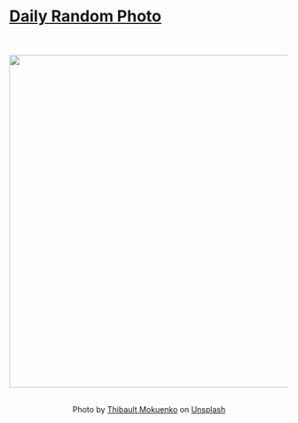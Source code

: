 # [Daily Random Photo](https://www.dailyrandomphoto.com/)

<div align="center">
  <br>
  <br>
  <a href="https://www.dailyrandomphoto.com/p/2024/2024-03-30/"><img src="https://images.unsplash.com/photo-1710097092321-9244834715e3?crop=entropy&cs=tinysrgb&fit=max&fm=jpg&ixid=M3w3NzUwOHwwfDF8cmFuZG9tfHx8fHx8fHx8MTcxMTc1ODUxN3w&ixlib=rb-4.0.3&q=80&w=1080" width="600px"></a>
  <br>
  <br>
  <p class="has-text-grey">Photo by <a href="https://unsplash.com/@tmokuenko?utm_source=Daily%20Random%20Photo&amp;utm_medium=referral" target="_blank" rel="noopener noreferrer">Thibault Mokuenko</a> on <a href="https://unsplash.com/photos/a-beach-with-waves-coming-in-to-shore-ui6bLPwWHa4?utm_source=Daily%20Random%20Photo&amp;utm_medium=referral" target="_blank" rel="noopener noreferrer">Unsplash</a></p>
</div>
